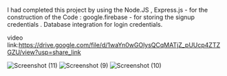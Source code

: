 
I had completed this  project by using the Node.JS , Express.js - for the construction of the Code : google.firebase - for storing the signup credentials . Database integration for login credentials.

video link:https://drive.google.com/file/d/1waYn0wGOlysQCqMATjZ_pUUcp4ZTZGZU/view?usp=share_link

![Screenshot (11)](https://user-images.githubusercontent.com/93463029/205483892-eb216cb6-c755-4da3-95c1-cfdb0cf7e172.png)
![Screenshot (9)](https://user-images.githubusercontent.com/93463029/205484040-64a04c69-2b4e-493a-8da2-ce1de2669499.png)
![Screenshot (10)](https://user-images.githubusercontent.com/93463029/205484070-806f89b1-5350-4030-82f0-949ad0977b18.png)
